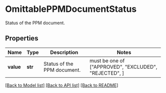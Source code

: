 # OmittablePPMDocumentStatus

Status of the PPM document.

## Properties
Name | Type | Description | Notes
------------ | ------------- | ------------- | -------------
**value** | **str** | Status of the PPM document. |  must be one of ["APPROVED", "EXCLUDED", "REJECTED", ]

[[Back to Model list]](../README.md#documentation-for-models) [[Back to API list]](../README.md#documentation-for-api-endpoints) [[Back to README]](../README.md)


